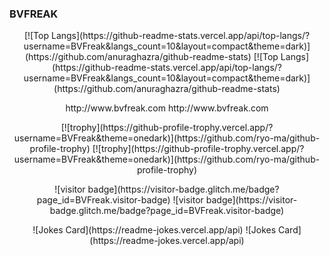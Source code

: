 ### BVFREAK

<p align="center">
[![Top Langs](https://github-readme-stats.vercel.app/api/top-langs/?username=BVFreak&langs_count=10&layout=compact&theme=dark)](https://github.com/anuraghazra/github-readme-stats)
[![Top Langs](https://github-readme-stats.vercel.app/api/top-langs/?username=BVFreak&langs_count=10&layout=compact&theme=dark)](https://github.com/anuraghazra/github-readme-stats)

<p align="center">
http://www.bvfreak.com
http://www.bvfreak.com

<p align="center">
[![trophy](https://github-profile-trophy.vercel.app/?username=BVFreak&theme=onedark)](https://github.com/ryo-ma/github-profile-trophy)
[![trophy](https://github-profile-trophy.vercel.app/?username=BVFreak&theme=onedark)](https://github.com/ryo-ma/github-profile-trophy)

<p align="center">
![visitor badge](https://visitor-badge.glitch.me/badge?page_id=BVFreak.visitor-badge)
![visitor badge](https://visitor-badge.glitch.me/badge?page_id=BVFreak.visitor-badge)

<p align="center">
![Jokes Card](https://readme-jokes.vercel.app/api)
![Jokes Card](https://readme-jokes.vercel.app/api)
</p>
